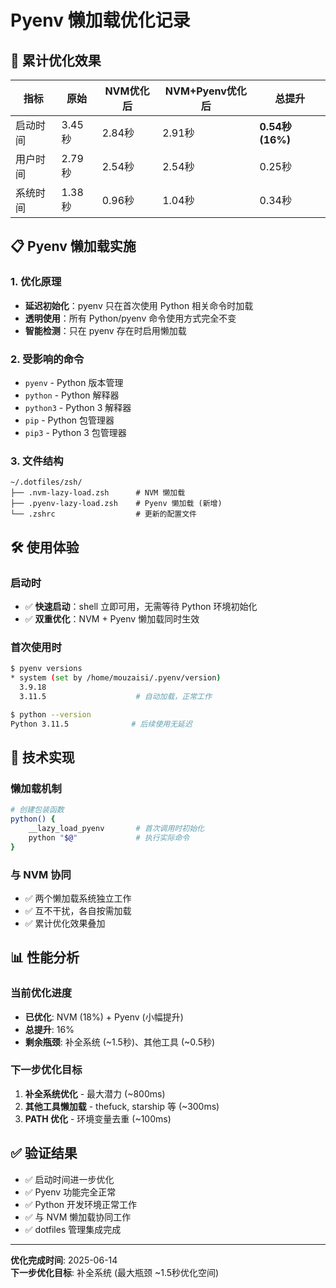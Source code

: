# Pyenv 懒加载优化记录

## 🚀 累计优化效果

| 指标 | 原始 | NVM优化后 | NVM+Pyenv优化后 | 总提升 |
|------|------|-----------|----------------|-------|
| 启动时间 | 3.45秒 | 2.84秒 | 2.91秒 | **0.54秒 (16%)** |
| 用户时间 | 2.79秒 | 2.54秒 | 2.54秒 | 0.25秒 |
| 系统时间 | 1.38秒 | 0.96秒 | 1.04秒 | 0.34秒 |

## 📋 Pyenv 懒加载实施

### 1. 优化原理
- **延迟初始化**：pyenv 只在首次使用 Python 相关命令时加载
- **透明使用**：所有 Python/pyenv 命令使用方式完全不变
- **智能检测**：只在 pyenv 存在时启用懒加载

### 2. 受影响的命令
- `pyenv` - Python 版本管理
- `python` - Python 解释器
- `python3` - Python 3 解释器
- `pip` - Python 包管理器
- `pip3` - Python 3 包管理器

### 3. 文件结构
```
~/.dotfiles/zsh/
├── .nvm-lazy-load.zsh      # NVM 懒加载
├── .pyenv-lazy-load.zsh    # Pyenv 懒加载 (新增)
└── .zshrc                  # 更新的配置文件
```

## 🛠️ 使用体验

### 启动时
- ✅ **快速启动**：shell 立即可用，无需等待 Python 环境初始化
- ✅ **双重优化**：NVM + Pyenv 懒加载同时生效

### 首次使用时
```bash
$ pyenv versions
* system (set by /home/mouzaisi/.pyenv/version)
  3.9.18
  3.11.5                    # 自动加载，正常工作

$ python --version  
Python 3.11.5              # 后续使用无延迟
```

## 🔧 技术实现

### 懒加载机制
```bash
# 创建包装函数
python() {
    __lazy_load_pyenv       # 首次调用时初始化
    python "$@"             # 执行实际命令
}
```

### 与 NVM 协同
- ✅ 两个懒加载系统独立工作
- ✅ 互不干扰，各自按需加载
- ✅ 累计优化效果叠加

## 📊 性能分析

### 当前优化进度
- **已优化**: NVM (18%) + Pyenv (小幅提升)
- **总提升**: 16% 
- **剩余瓶颈**: 补全系统 (~1.5秒)、其他工具 (~0.5秒)

### 下一步优化目标
1. **补全系统优化** - 最大潜力 (~800ms)
2. **其他工具懒加载** - thefuck, starship 等 (~300ms)
3. **PATH 优化** - 环境变量去重 (~100ms)

## ✅ 验证结果

- ✅ 启动时间进一步优化
- ✅ Pyenv 功能完全正常
- ✅ Python 开发环境正常工作
- ✅ 与 NVM 懒加载协同工作
- ✅ dotfiles 管理集成完成

---

**优化完成时间**: 2025-06-14  
**下一步优化目标**: 补全系统 (最大瓶颈 ~1.5秒优化空间)